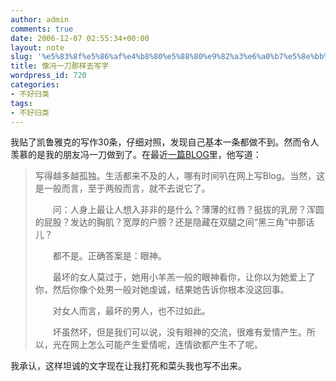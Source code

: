 ```yaml
---
author: admin
comments: true
date: 2006-12-07 02:55:34+00:00
layout: note
slug: '%e5%83%8f%e5%86%af%e4%b8%80%e5%88%80%e9%82%a3%e6%a0%b7%e5%8e%bb%e5%86%99%e5%ad%97'
title: 像冯一刀那样去写字
wordpress_id: 720
categories:
- 不好归类
tags:
- 不好归类
---
```


我贴了凯鲁雅克的写作30条，仔细对照，发现自己基本一条都做不到。然而令人羡慕的是我的朋友冯一刀做到了。在最近[一篇BLOG](http://feelcn.blogbus.com/logs/2006/12/3982344.html)里，他写道：





<blockquote>写得越多越孤独。生活都来不及的人，哪有时间叭在网上写Blog。当然，这是一般而言，至于两般而言，就不去说它了。

　　问：人身上最让人想入非非的是什么？薄薄的红唇？挺拔的乳房？浑圆的屁股？发达的胸肌？宽厚的户膀？还是隐藏在双腿之间“黑三角”中那话儿？

　　都不是。正确答案是：眼神。

　　最坏的女人莫过于，她用小羊羔一般的眼神看你，让你以为她爱上了你，然后你像个处男一般对她虔诚，结果她告诉你根本没这回事。

　　对女人而言，最坏的男人，也不过如此。

　　坏虽然坏，但是我们可以说，没有眼神的交流，很难有爱情产生。所以，光在网上怎么可能产生爱情呢，连情欲都产生不了呢。</blockquote>



我承认，这样坦诚的文字现在让我打死和菜头我也写不出来。

